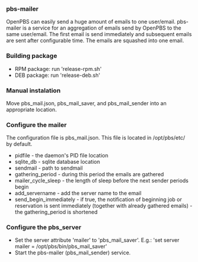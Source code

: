 ### pbs-mailer

OpenPBS can easily send a huge amount of emails to one user/email. pbs-mailer is a service for an aggregation of emails send by OpenPBS to the same user/email. The first email is send immediately and subsequent emails are sent after configurable time. The emails are squashed into one email.

### Building package

* RPM package: run  'release-rpm.sh'
* DEB package: run  'release-deb.sh'

### Manual instalation

Move pbs_mail.json, pbs_mail_saver, and pbs_mail_sender into an appropriate location.

### Configure the mailer

The configuration file is pbs_mail.json. This file is located in /opt/pbs/etc/ by default.

* pidfile - the daemon's PID file location
* sqlite_db - sqlite database location
* sendmail - path to sendmail
* gathering_period -  during this period the emails are gathered
* mailer_cycle_sleep - the length of sleep before the next sender periods begin
* add_servername - add the server name to the email
* send_begin_immediately - if true, the notification of beginning job or reservation is sent immediately (together with already gathered emails) - the gathering_period is shortened

### Configure the pbs_server

* Set the server attribute 'mailer' to 'pbs_mail_saver'. E.g.: 'set server mailer = /opt/pbs/bin/pbs_mail_saver'
* Start the pbs-mailer (pbs_mail_sender) service.

